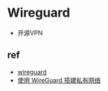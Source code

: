 
# Wireguard

+ 开源VPN

## ref
+ [wireguard](https://www.wireguard.com/)
+ [使用 WireGuard 搭建私有网络](https://blog.gimo.me/posts/setup-wireguard-vpn/)